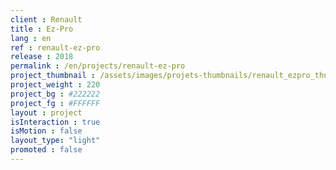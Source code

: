 ```yaml
---
client : Renault
title : Ez-Pro
lang : en
ref : renault-ez-pro
release : 2018
permalink : /en/projects/renault-ez-pro
project_thumbnail : /assets/images/projets-thumbnails/renault_ezpro_thumb.webp
project_weight : 220
project_bg : #222222
project_fg : #FFFFFF
layout : project
isInteraction : true
isMotion : false
layout_type: "light"
promoted : false
---
```

